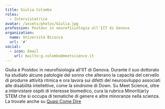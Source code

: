 ```yaml
---
title: Giulia Colombo
roles: 
  - Intervistatrice
avatar: /assets/photos/Giulia.jpg
profession: Postdoc in neurofisiologia all'IIT di Genova
organization:
  name: Università Bicocca
  url: '#'
social:
  - icon: Email
    url: mailto:g.colombo@meetscience.it
---
```


Giulia è Postdoc in neurofisiologia all'IIT di Genova. Durante il suo dottorato ha studiato alcune patologie del sonno che alterano la capacità del cervello di produrre attività ritmica e ora lavora sui difetti del neurosviluppo associati alle disabilità intellettive, come la sindrome di Down. Su Meet Science, oltre a intervistare ospiti di interesse biomedico, cura la rubrica Minorit(ar)y STEM che si occupa di tematiche di genere e altre minoranze nella scienza.
La trovate anche su [Quasi Come Dire](https://quasicomedire.wordpress.com)
